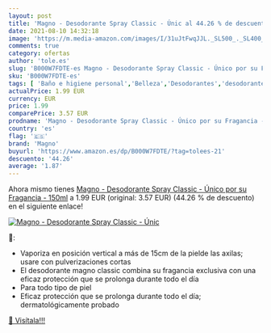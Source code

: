 ```yaml
---
layout: post
title: 'Magno - Desodorante Spray Classic - Únic al 44.26 % de descuento'
date: 2021-08-10 14:32:18
image: 'https://m.media-amazon.com/images/I/31uJtFwqJJL._SL500_._SL400_.jpg'
comments: true
category: ofertas
author: 'tole.es'
slug: 'B000W7FDTE-es Magno - Desodorante Spray Classic - Único por su Fragancia...'
sku: 'B000W7FDTE-es'
tags: [ 'Baño e higiene personal','Belleza','Desodorantes','desodorante','magno', ]
actualPrice: 1.99 EUR
currency: EUR
price: 1.99
comparePrice: 3.57 EUR
prodname: 'Magno - Desodorante Spray Classic - Único por su Fragancia - 150ml'
country: 'es'
flag: '🇪🇸'
brand: 'Magno'
buyurl: 'https://www.amazon.es/dp/B000W7FDTE/?tag=tolees-21'
descuento: '44.26'
average: '1.87'
---
```


Ahora mismo tienes [Magno - Desodorante Spray Classic - Único por su Fragancia - 150ml](https://www.amazon.es/dp/B000W7FDTE/?tag=tolees-21) a 1.99 EUR (original: 3.57 EUR) (44.26 %  de descuento) en el siguiente enlace!

[![Magno - Desodorante Spray Classic - Únic](https://m.media-amazon.com/images/I/31uJtFwqJJL._SL500_._SL400_.jpg)](https://www.amazon.es/dp/B000W7FDTE/?tag=tolees-21)

🔎:

- Vaporiza en posición vertical a más de 15cm de la pielde las axilas; usare con pulverizaciones cortas
- El desodorante magno classic combina su fragancia exclusiva con una eficaz protección que se prolonga durante todo el día
- Para todo tipo de piel
- Eficaz protección que se prolonga durante todo el día; dermatológicamente probado

[🛒 Visítala!!!](https://www.amazon.es/dp/B000W7FDTE/?tag=tolees-21)
